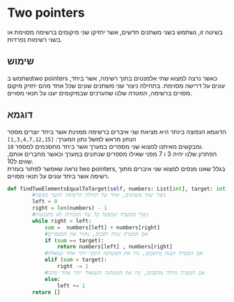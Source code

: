 # Two pointers
בשיטה זו, נשתמש בשני משתנים חדשים, אשר יחזיקו שני מיקומים ברשימה מסוימת או בשני רשימות נפרדות.

## שימוש
נשתמש בtwo pointers כאשר נרצה למצוא שתי אלמנטים בתוך רשימה, אשר ביחד, עונים על דרישה מסוימת. בתחילה ניצור שני משתנים שונים שכל אחד מהם יחזיק מיקום מסויים ברשימה, המטרה שלנו שהערכים שבמיקומים יענו על תנאי מסויים.
## דוגמא 
הדוגמא הנפוצה ביותר היא מציאת שני איברים ברשימה ממוינת אשר ביחד יוצרים מספר הנתון מראש 
למשל נתון המערך: `[1,3,4,7,12,15]`\
ומבקשים מאיתנו למצוא שני מספרים במערך אשר ביחד מתסכמים למספר `10`.  
הפתרון שלנו יהיה 3 ו 7 מפני שאילו מספרים שנתונים במערך וכאשר מחברים אותם, שווים ל10.  
נראה שאפשר לפתור בעזרת two pointers, בגלל שאנו מנסים למצוא שני איברים מתוך רשימה אשר ביחד עונים על תנאי מסויים.  
```python 
def findTwoElementsEqualToTarget(self, numbers: List[int], target: int) -> List[int]:
        #ניצור שתי משתנים, אחד של תחילת הרשימה והשני בסופה
        left = 0
        right = len(numbers) - 1
        #ניצור פונקציה שתפעל כל עוד הנקודות לא מתנגשות
        while right > left:
            sum =  numbers[left] + numbers[right]
            #אם המטרה שווה לסכום, נחזיר את המספרים
            if (sum == target):
                return numbers[left] , numbers[right]
            #אם המטרה קטנה מהסכום, נזיז את המשתנה הימני יותר אחד שמאלה   
            elif (sum > target):
                right -= 1
            #אם המטרה גדולה מהסכום, נזיז את המשתנה השמאלי יותר אחד ימינה
            else:
                left += 1 
        return []
```
